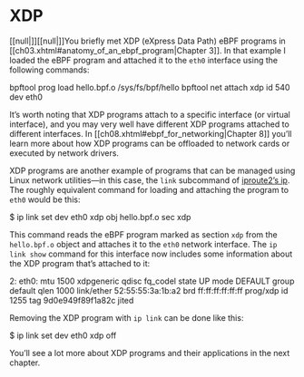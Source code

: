 # XDP

[[null|]][[null|]]You briefly met XDP (eXpress Data Path) eBPF programs in [[ch03.xhtml#anatomy_of_an_ebpf_program|Chapter 3]]. In that example I loaded the eBPF program and attached it to the `eth0` interface using the following commands:

bpftool prog load hello.bpf.o /sys/fs/bpf/hello
bpftool net attach xdp id 540 dev eth0

It’s worth noting that XDP programs attach to a specific interface (or virtual interface), and you may very well have different XDP programs attached to different interfaces. In [[ch08.xhtml#ebpf_for_networking|Chapter 8]] you’ll learn more about how XDP programs can be offloaded to network cards or executed by network drivers.

XDP programs are another example of programs that can be managed using Linux network utilities—in this case, the `link` subcommand of [iproute2’s ip](https://oreil.ly/8Isau). The roughly equivalent command for loading and attaching the program to `eth0` would be this:

$ ip link set dev eth0 xdp obj hello.bpf.o sec xdp

This command reads the eBPF program marked as section `xdp` from the `hello.bpf.o` object and attaches it to the `eth0` network interface. The `ip link show` command for this interface now includes some information about the XDP program that’s attached to it:

2: eth0:  mtu 1500 xdpgeneric qdisc fq\_codel
state UP mode DEFAULT group default qlen 1000
    link/ether 52:55:55:3a:1b:a2 brd ff:ff:ff:ff:ff:ff
    prog/xdp id 1255 tag 9d0e949f89f1a82c jited

Removing the XDP program with `ip link` can be done like this:

$ ip link set dev eth0 xdp off

You’ll see a lot more about XDP programs and their applications in the next chapter.